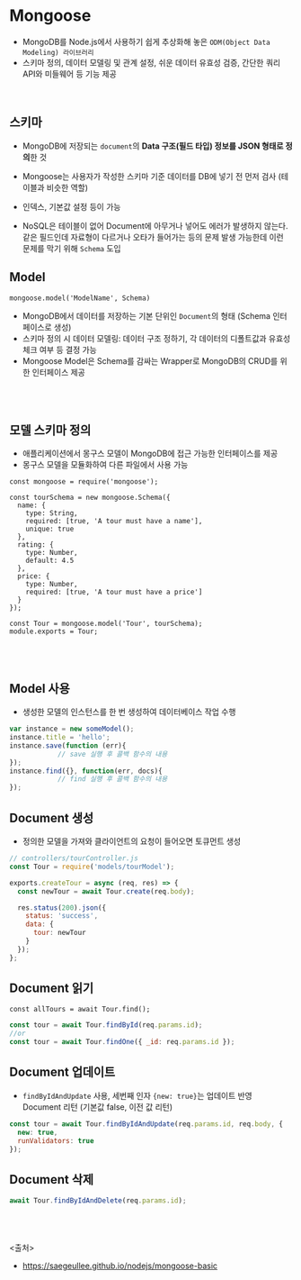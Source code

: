 # Mongoose
- MongoDB를 Node.js에서 사용하기 쉽게 추상화해 놓은 `ODM(Object Data Modeling) 라이브러리`
- 스키마 정의, 데이터 모델링 및 관계 설정, 쉬운 데이터 유효성 검증, 간단한 쿼리 API와 미들웨어 등 기능 제공

<br>

## 스키마
- MongoDB에 저장되는 `document`의 **Data 구조(필드 타입) 정보를 JSON 형태로 정의**한 것
- Mongoose는 사용자가 작성한 스키마 기준 데이터를 DB에 넣기 전 먼저 검사 (테이블과 비슷한 역할)
- 인덱스, 기본값 설정 등이 가능

- NoSQL은 테이블이 없어 Document에 아무거나 넣어도 에러가 발생하지 않는다. 같은 필드인데 자료형이 다르거나 오타가 들어가는 등의 문제 발생 가능한데 이런 문제를 막기 위해 `Schema` 도입

## Model
`mongoose.model('ModelName', Schema)`
- MongoDB에서 데이터를 저장하는 기본 단위인 `Document`의 형태 (Schema 인터페이스로 생성)
- 스키마 정의 시 데이터 모델링: 데이터 구조 정하기, 각 데이터의 디폴트값과 유효성 체크 여부 등 결정 가능
- Mongoose Model은 Schema를 감싸는 Wrapper로 MongoDB의 CRUD를 위한 인터페이스 제공

<br><br>

## 모델 스키마 정의
- 애플리케이션에서 몽구스 모델이 MongoDB에 접근 가능한 인터페이스를 제공
- 몽구스 모델을 모듈화하여 다른 파일에서 사용 가능
```JS
const mongoose = require('mongoose');

const tourSchema = new mongoose.Schema({
  name: {
    type: String,
    required: [true, 'A tour must have a name'],
    unique: true
  },
  rating: {
    type: Number,
    default: 4.5
  },
  price: {
    type: Number,
    required: [true, 'A tour must have a price']
  }
});

const Tour = mongoose.model('Tour', tourSchema);
module.exports = Tour;
```

<BR><br>

## Model 사용
- 생성한 모델의 인스턴스를 한 번 생성하여 데이터베이스 작업 수행
```js
var instance = new someModel();
instance.title = 'hello';
instance.save(function (err){
            // save 실행 후 콜백 함수의 내용
});
instance.find({}, function(err, docs){
            // find 실행 후 콜백 함수의 내용
});
```
  
## Document 생성
- 정의한 모델을 가져와 클라이언트의 요청이 들어오면 토큐먼트 생성
```js
// controllers/tourController.js
const Tour = require('models/tourModel');

exports.createTour = async (req, res) => {
  const newTour = await Tour.create(req.body);

  res.status(200).json({
    status: 'success',
    data: {
      tour: newTour
    }
  });
};
```

## Document 읽기
`const allTours = await Tour.find();`
```js
const tour = await Tour.findById(req.params.id);
//or
const tour = await Tour.findOne({ _id: req.params.id });
```

## Document 업데이트
- `findByIdAndUpdate` 사용, 세번째 인자 `{new: true}`는 업데이트 반영 Document 리턴 (기본값 false, 이전 값 리턴)
```js
const tour = await Tour.findByIdAndUpdate(req.params.id, req.body, {
  new: true,
  runValidators: true
});
```

## Document 삭제
```js
await Tour.findByIdAndDelete(req.params.id);
```


<br><Br><br>
<출처>
- https://saegeullee.github.io/nodejs/mongoose-basic
